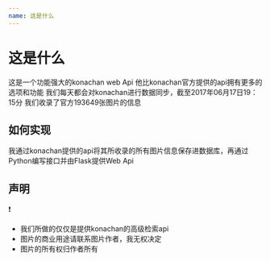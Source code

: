 ```yaml
---		
name: 这是什么		
---		
```


# 这是什么		

这是一个功能强大的konachan web Api
他比konachan官方提供的api拥有更多的选项和功能
我们每天都会对konachan进行数据同步，截至2017年06月17日19：15分
我们收录了官方193649张图片的信息
	
## 如何实现		
		
我通过konachan提供的api将其所收录的所有图片信息保存进数据库，再通过Python编写接口并由Flask提供Web Api

## 声明
:exclamation:

- 我们所做的仅仅是提供konachan的高级检索api
- 图片的商业用途请联系图片作者，我无权决定
- 图片的所有权归作者所有
